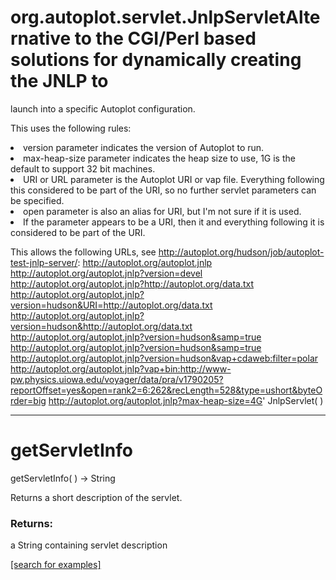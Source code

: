 # org.autoplot.servlet.JnlpServletAlternative to the CGI/Perl based solutions for dynamically creating the JNLP to
 launch into a specific Autoplot configuration.
 
 This uses the following rules:
 <li>version parameter indicates the version of Autoplot to run.
 <li>max-heap-size parameter indicates the heap size to use, 1G is the default to support 32 bit machines.
 <li>URI or URL parameter is the Autoplot URI or vap file.  Everything following this considered to be part of the URI, so no further servlet parameters can be specified.
 <li>open parameter is also an alias for URI, but I'm not sure if it is used. 
 <li>If the parameter appears to be a URI, then it and everything following it is considered to be part of the URI.
 
 This allows the following URLs, see http://autoplot.org/hudson/job/autoplot-test-jnlp-server/:
  http://autoplot.org/autoplot.jnlp
  http://autoplot.org/autoplot.jnlp?version=devel
  http://autoplot.org/autoplot.jnlp?http://autoplot.org/data.txt
  http://autoplot.org/autoplot.jnlp?version=hudson&URI=http://autoplot.org/data.txt
  http://autoplot.org/autoplot.jnlp?version=hudson&http://autoplot.org/data.txt
  http://autoplot.org/autoplot.jnlp?version=hudson&samp=true
  http://autoplot.org/autoplot.jnlp?version=hudson&samp=true
  http://autoplot.org/autoplot.jnlp?version=hudson&vap+cdaweb:filter=polar
  http://autoplot.org/autoplot.jnlp?vap+bin:http://www-pw.physics.uiowa.edu/voyager/data/pra/v1790205?reportOffset=yes&open=rank2=6:262&recLength=528&type=ushort&byteOrder=big
  http://autoplot.org/autoplot.jnlp?max-heap-size=4G'
JnlpServlet( )


***
<a name="getServletInfo"></a>
# getServletInfo
getServletInfo(  ) &rarr; String

Returns a short description of the servlet.

### Returns:
a String containing servlet description

<a href="https://github.com/autoplot/dev/search?q=getServletInfo&unscoped_q=getServletInfo">[search for examples]</a>

